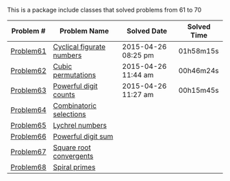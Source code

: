 This is a package include classes that solved problems from 61 to 70

|   Problem #   | Problem Name  |  Solved Date  |  Solved Time  |
| ------------- | ------------- | ------------- | ------------- |
|   [Problem61](https://github.com/tiger1993118/ProjectEuler/blob/master/ProjectEuler/src/Problem61to70/Problem61.java)   | [Cyclical figurate numbers](https://projecteuler.net/problem=61)  | 2015-04-26 08:25 pm | 01h58m15s |
|   [Problem62](https://github.com/tiger1993118/ProjectEuler/blob/master/ProjectEuler/src/Problem61to70/Problem62.java)   | [Cubic permutations](https://projecteuler.net/problem=62)  | 2015-04-26 11:44 am | 00h46m24s |
|   [Problem63](https://github.com/tiger1993118/ProjectEuler/blob/master/ProjectEuler/src/Problem61to70/Problem63.java)   | [Powerful digit counts](https://projecteuler.net/problem=63)  | 2015-04-26 11:27 am | 00h15m45s |
|   [Problem64](https://github.com/tiger1993118/ProjectEuler/blob/master/ProjectEuler/src/Problem61to70/Problem64.java)   | [Combinatoric selections](https://projecteuler.net/problem=64)  |||
|   [Problem65](https://github.com/tiger1993118/ProjectEuler/blob/master/ProjectEuler/src/Problem61to70/Problem65.java)   | [Lychrel numbers](https://projecteuler.net/problem=65)  |||
|   [Problem66](https://github.com/tiger1993118/ProjectEuler/blob/master/ProjectEuler/src/Problem61to70/Problem66.java)   | [Powerful digit sum](https://projecteuler.net/problem=66)  |||
|   [Problem67](https://github.com/tiger1993118/ProjectEuler/blob/master/ProjectEuler/src/Problem61to70/Problem67.java)   | [Square root convergents](https://projecteuler.net/problem=67)  |||
|   [Problem68](https://github.com/tiger1993118/ProjectEuler/blob/master/ProjectEuler/src/Problem61to70/Problem68.java)   | [Spiral primes](https://projecteuler.net/problem=68)  |||
